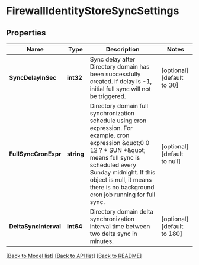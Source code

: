 # FirewallIdentityStoreSyncSettings

## Properties
Name | Type | Description | Notes
------------ | ------------- | ------------- | -------------
**SyncDelayInSec** | **int32** | Sync delay after Directory domain has been successfully created. if delay is -1, initial full sync will not be triggered.  | [optional] [default to 30]
**FullSyncCronExpr** | **string** | Directory domain full synchronization schedule using cron expression. For example, cron expression \&quot;0 0 12 ? * SUN *\&quot; means full sync is scheduled every Sunday midnight. If this object is null, it means there is no background cron job running for full sync.  | [optional] [default to null]
**DeltaSyncInterval** | **int64** | Directory domain delta synchronization interval time between two delta sync in minutes.  | [optional] [default to 180]

[[Back to Model list]](../README.md#documentation-for-models) [[Back to API list]](../README.md#documentation-for-api-endpoints) [[Back to README]](../README.md)

